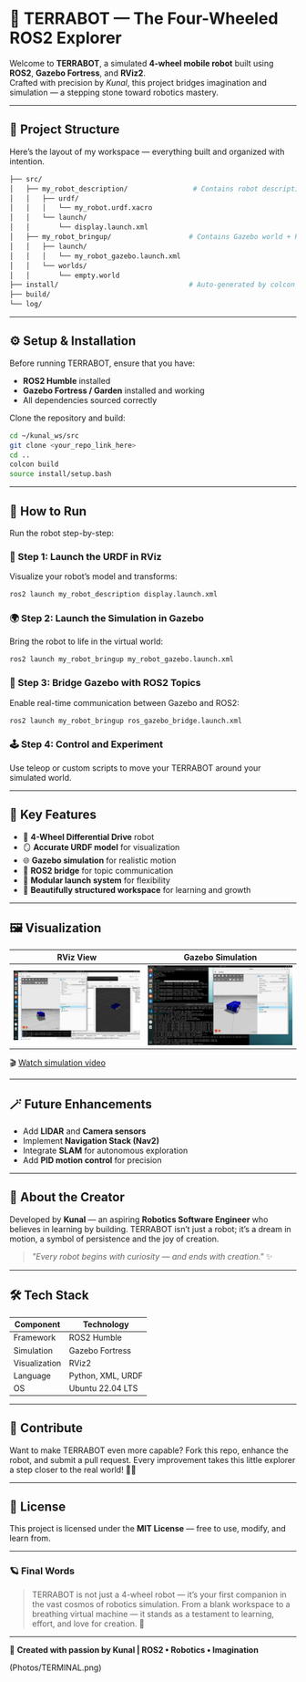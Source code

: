 # 🤖 TERRABOT — The Four-Wheeled ROS2 Explorer

Welcome to **TERRABOT**, a simulated **4-wheel mobile robot** built using **ROS2**, **Gazebo Fortress**, and **RViz2**.  
Crafted with precision by *Kunal*, this project bridges imagination and simulation — a stepping stone toward robotics mastery.

---

## 🧩 Project Structure

Here’s the layout of my workspace — everything built and organized with intention.

```bash
├── src/
│   ├── my_robot_description/                # Contains robot description (URDF + RViz launch)
│   │   ├── urdf/
│   │   │   └── my_robot.urdf.xacro
│   │   └── launch/
│   │       └── display.launch.xml
│   ├── my_robot_bringup/                   # Contains Gazebo world + ROS-Gazebo bridge
│   │   ├── launch/
│   │   │   └── my_robot_gazebo.launch.xml
│   │   └── worlds/
│   │       └── empty.world
├── install/                                # Auto-generated by colcon build
├── build/
└── log/


````

---

## ⚙️ Setup & Installation

Before running TERRABOT, ensure that you have:
- **ROS2 Humble** installed  
- **Gazebo Fortress / Garden** installed and working  
- All dependencies sourced correctly  

Clone the repository and build:

```bash
cd ~/kunal_ws/src
git clone <your_repo_link_here>
cd ..
colcon build
source install/setup.bash
````

---

## 🚀 How to Run

Run the robot step-by-step:

### 🧩 Step 1: Launch the URDF in RViz

Visualize your robot’s model and transforms:

```bash
ros2 launch my_robot_description display.launch.xml
```

### 🌍 Step 2: Launch the Simulation in Gazebo

Bring the robot to life in the virtual world:

```bash
ros2 launch my_robot_bringup my_robot_gazebo.launch.xml
```

### 🔗 Step 3: Bridge Gazebo with ROS2 Topics

Enable real-time communication between Gazebo and ROS2:

```bash
ros2 launch my_robot_bringup ros_gazebo_bridge.launch.xml
```

### 🕹️ Step 4: Control and Experiment

Use teleop or custom scripts to move your TERRABOT around your simulated world.

---

## 🧠 Key Features

* 🦾 **4-Wheel Differential Drive** robot
* 🪞 **Accurate URDF model** for visualization
* 🌐 **Gazebo simulation** for realistic motion
* 🔁 **ROS2 bridge** for topic communication
* 🧩 **Modular launch system** for flexibility
* 🎨 **Beautifully structured workspace** for learning and growth

---

## 🖼️ Visualization

| RViz View                                | Gazebo Simulation                            |
| ---------------------------------------- | -------------------------------------------- |
| ![RViz Screenshot](Photos/RVIZ.png) | ![Gazebo Screenshot](Photos/GAZEBO.png) |

🎬 [Watch simulation video](Photos/SIMULATION.webm)


---

## 🪄 Future Enhancements

* Add **LIDAR** and **Camera sensors**
* Implement **Navigation Stack (Nav2)**
* Integrate **SLAM** for autonomous exploration
* Add **PID motion control** for precision

---

## 💬 About the Creator

Developed by **Kunal** — an aspiring **Robotics Software Engineer** who believes in learning by building.
TERRABOT isn’t just a robot; it’s a dream in motion, a symbol of persistence and the joy of creation.

> *"Every robot begins with curiosity — and ends with creation."* ✨

---

## 🛠️ Tech Stack

| Component     | Technology        |
| ------------- | ----------------- |
| Framework     | ROS2 Humble       |
| Simulation    | Gazebo Fortress   |
| Visualization | RViz2             |
| Language      | Python, XML, URDF |
| OS            | Ubuntu 22.04 LTS  |

---

## 🌟 Contribute

Want to make TERRABOT even more capable?
Fork this repo, enhance the robot, and submit a pull request.
Every improvement takes this little explorer a step closer to the real world! 🚗💨

---

## 🧾 License

This project is licensed under the **MIT License** — free to use, modify, and learn from.

---

### 🪐 Final Words

> TERRABOT is not just a 4-wheel robot — it’s your first companion in the vast cosmos of robotics simulation.
> From a blank workspace to a breathing virtual machine — it stands as a testament to learning, effort, and love for creation. 💖

---

🌟 **Created with passion by Kunal | ROS2 • Robotics • Imagination**


 (Photos/TERMINAL.png)
```
